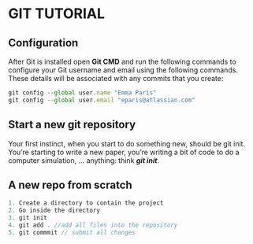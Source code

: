 # GIT TUTORIAL

## Configuration

After Git is installed open **Git CMD** and run the following commands to configure your Git username and email using the following commands.
These details will be associated with any commits that you create:

```js
git config --global user.name "Emma Paris"
git config --global user.email "eparis@atlassian.com"
```

## Start a new git repository

Your first instinct, when you start to do something new, should be git init. You’re starting to write a new paper, you’re writing a bit of code to do a computer simulation, … anything: think ***git init***.

## A new repo from scratch

```js
1. Create a directory to contain the project
2. Go inside the directory 
3. git init
4. git add . //add all files into the repository
5. git commmit // submit all changes
```
